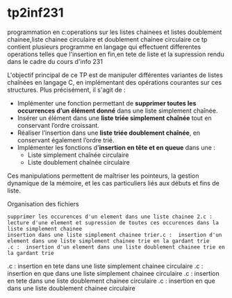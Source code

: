 # tp2inf231
programmation en c:operations sur les listes chainees et listes doublement chainee,liste chainee circulaire et doublement chainee circulaire ce tp contient plusieurs programme en langage qui effectuent differentes operations  telles que l'insertion en fin,en tete de liste et la supression rendu dans le cadre du cours d'info 231

L'objectif principal de ce TP est de manipuler différentes variantes de listes chaînées en langage C, en implémentant des opérations courantes sur ces structures. Plus précisément, il s'agit de :

- Implémenter une fonction permettant de **supprimer toutes les occurrences d’un élément donné** dans une liste simplement chaînée.
- Insérer un élément dans une **liste triée simplement chaînée** tout en conservant l’ordre croissant.
- Réaliser l’insertion dans une **liste triée doublement chaînée**, en conservant également l’ordre trié.
- Implémenter les fonctions d'**insertion en tête et en queue** dans une :
  - Liste simplement chaînée circulaire
  - Liste doublement chaînée circulaire

Ces manipulations permettent de maîtriser les pointeurs, la gestion dynamique de la mémoire, et les cas particuliers liés aux débuts et fins de liste.

 Organisation des fichiers

    supprimer les occurences d'un element dans une liste chainee 2.c :  lecture d'une element et supression de toutes ces occurences dans la liste simplement chainee
    insertion dans une liste simplement chainee trier.c :  insertion d'un element dans une liste simplement chainee trie en la gardant trie
    .c :  insertion d'un element dans une liste doublement chainee trie en la gardant trie
   .c :  insertion en tete dans une liste simplement chainee circulaire
    .c : insertion en que dans une liste  simplement chainee circulaire
    .c : insertion en tete dans une liste doublement chainee circulaire
    .c : insertion en que dans une  liste doublement chainee circulaire

